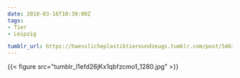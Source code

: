 ```yaml
---
date: 2010-03-16T10:39:00Z
tags:
- Tier
- Leipzig

tumblr_url: https://haesslicheplastiktiereundzeugs.tumblr.com/post/546315162
---
```

{{< figure src="tumblr_l1efd26jKx1qbfzcmo1_1280.jpg" >}}

